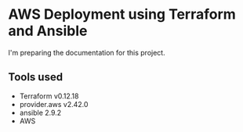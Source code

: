 # AWS Deployment using Terraform and Ansible

I'm preparing the documentation for this project.

## Tools used

- Terraform v0.12.18
- provider.aws v2.42.0
- ansible 2.9.2
- AWS
